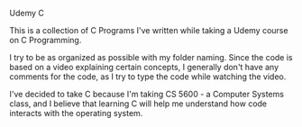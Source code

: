 Udemy C

This is a collection of C Programs I've written while taking a Udemy course on C Programming.

I try to be as organized as possible with my folder naming. Since the code is based on a 
video explaining certain concepts, I generally don't have any comments for the code,
as I try to type the code while watching the video.

I've decided to take C because I'm taking CS 5600 - a Computer Systems class, and I believe that
learning C will help me understand how code interacts with the operating system.